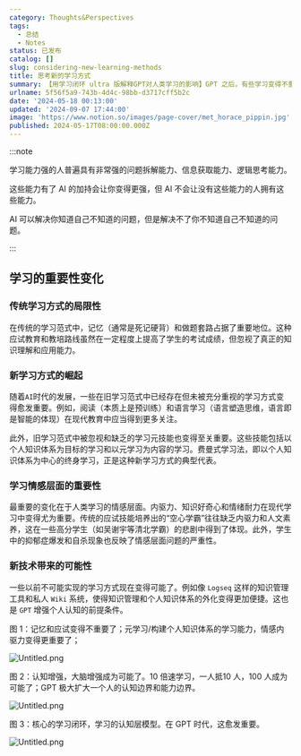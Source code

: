 ```yaml
---
category: Thoughts&Perspectives
tags:
  - 总结
  - Notes
status: 已发布
catalog: []
slug: considering-new-learning-methods
title: 思考新的学习方式
summary: 【用学习闭环 ultra 版解释GPT对人类学习的影响】GPT 之后，有些学习变得不重要了，有些学习变得更重要了，有些学习从不可能变成可能了。
urlname: 5f56f5a9-743b-4d4c-98bb-d3717cff5b2c
date: '2024-05-18 00:13:00'
updated: '2024-09-07 17:44:00'
image: 'https://www.notion.so/images/page-cover/met_horace_pippin.jpg'
published: 2024-05-17T08:00:00.000Z
---
```


:::note


学习能力强的人普遍具有非常强的问题拆解能力、信息获取能力、逻辑思考能力。


这些能力有了 AI 的加持会让你变得更强，但 AI 不会让没有这些能力的人拥有这些能力。


AI 可以解决你知道自己不知道的问题，但是解决不了你不知道自己不知道的问题。


:::


## 学习的重要性变化


### 传统学习方式的局限性


在传统的学习范式中，记忆（通常是死记硬背）和做题套路占据了重要地位。这种应试教育和教培路线虽然在一定程度上提高了学生的考试成绩，但忽视了真正的知识理解和应用能力。


### 新学习方式的崛起


随着`AI`时代的发展，一些在旧学习范式中已经存在但未被充分重视的学习方式变得愈发重要。例如，阅读（本质上是预训练）和语言学习（语言塑造思维，语言即是智能的体现）在现代教育中应当得到更多关注。


此外，旧学习范式中被忽视和缺乏的学习元技能也变得至关重要。这些技能包括以个人知识体系为目标的学习和以元学习为内容的学习。费曼式学习法，即以个人知识体系为中心的终身学习，正是这种新学习方式的典型代表。


### 学习情感层面的重要性


最重要的变化在于人类学习的情感层面。内驱力、知识好奇心和情绪耐力在现代学习中变得尤为重要。传统的应试技能培养出的“空心学霸”往往缺乏内驱力和人文素养，这在一些高分学生（如吴谢宇等清北学霸）的悲剧中得到了体现。此外，学生中的抑郁症爆发和自杀现象也反映了情感层面问题的严重性。


### 新技术带来的可能性


一些以前不可能实现的学习方式现在变得可能了。例如像 `Logseq` 这样的知识管理工具和私人 `Wiki` 系统，使得知识管理和个人知识体系的外化变得更加便捷。这也是 `GPT` 增强个人认知的前提条件。


图 1：记忆和应试变得不重要了；元学习/构建个人知识体系的学习能力，情感内驱力变得更重要了；


![Untitled.png](https://prod-files-secure.s3.us-west-2.amazonaws.com/5d24fe63-e567-4804-86f9-9fdc62e13082/a8319b77-00b3-43d9-9f99-e58187f20cfe/Untitled.png?X-Amz-Algorithm=AWS4-HMAC-SHA256&X-Amz-Content-Sha256=UNSIGNED-PAYLOAD&X-Amz-Credential=ASIAZI2LB4665YRXXQQL%2F20250319%2Fus-west-2%2Fs3%2Faws4_request&X-Amz-Date=20250319T053759Z&X-Amz-Expires=3600&X-Amz-Security-Token=IQoJb3JpZ2luX2VjEBQaCXVzLXdlc3QtMiJHMEUCIQCGvnqQTMjWnT52aJcYzLK9E5uQuSffeVFvDToXWAxj9gIgEO5otfzTXkyIewh8GjySF0NcK81e1PUE3NDmHxzWk5sq%2FwMIbRAAGgw2Mzc0MjMxODM4MDUiDFxwafqw%2FADL4eElnCrcA8ah8i2D6MyVeEZmE%2FObxRk05%2Bmp0ulzFYkJVPeB%2BkhcMFQ5UmIeM%2FZ7BLVqSbsQLTCa4VK03tc7ph53up9zCheKthkZDEKd7QrpFSsKDAiHNV4uO9vO9bnCeYruZnoA7gB%2BU2VnOloJkhRjGkwQE6mVwMPXclksDz2yXoWzASYhXwZPmBnKEmS%2BPaN5bGZNzPkmklSttj98cPWAblADWvKV01ZlLtmHfL9xxvrHhKJon6SjxtLRa2n7s1lmOohUzQIbF0kvz8UDMoKJj1csp7zneSBprBctmvqbNHVCoE79CuvGJamkxGTZXFK0JMiq9DTGqpmnNPvz%2Fh%2FPQ7AiujiopHnnSyzNdt22rSRGpAlwbE6aclU3VRmovKee133%2Ftr8eqxwEB7crwHlB1RbHCm1ikkJPBrdqgulBdmQS1x%2FENy8s2ghWK%2FQjiVs%2BOyeED3iSs98NX5ULEUdho%2BZ2YclWtDqae9QVhdkvvvY29RqNLzM6zKtqJvp5r1y4%2BSBP2hVFln7ZmEYGC9EYK9ZcZB4HGZiRWziH68e0%2BCWVC1sCJCkd4GWyGFrk7lFzLuTRs1tNnpcnt4D9euVjFRLiKNGyQCdB4ymjZPaGQs10tuWj6cndbIKGj6f%2FBEbOMLj96L4GOqUBNfmckkstu%2FxNC%2F1dT45x5hpu%2Fl1EBI8Xxn45zcMtZuCIV1QEq9B2%2BrgHDTSRrk4KoDHCkoM2czyFBZm4TAAEw0FiKnQOD%2BYZp7rr%2FMfe9rgalIBeMjPglLu4OvgYT1RV6yhqwH72P%2BUKkShBCnlAslTmyhEbuLsHQQmEQrKP7Tx5LXTuDsASylIqjWh1%2BQbz3fFhtx6bXOkTNDAvwD5FmEGxpkJc&X-Amz-Signature=6abfc16df1613977abbc33c554b91c37b4bbb08229fe939abc7add630f914a85&X-Amz-SignedHeaders=host&x-id=GetObject)


图 2：认知增强，大脑增强成为可能了。10 倍速学习，一人抵10 人，100 人成为可能了；GPT 极大扩大一个人的认知边界和能力边界。


![Untitled.png](https://prod-files-secure.s3.us-west-2.amazonaws.com/5d24fe63-e567-4804-86f9-9fdc62e13082/e195b372-4d2b-479c-9e75-1be4e2c1412e/Untitled.png?X-Amz-Algorithm=AWS4-HMAC-SHA256&X-Amz-Content-Sha256=UNSIGNED-PAYLOAD&X-Amz-Credential=ASIAZI2LB4665YRXXQQL%2F20250319%2Fus-west-2%2Fs3%2Faws4_request&X-Amz-Date=20250319T053759Z&X-Amz-Expires=3600&X-Amz-Security-Token=IQoJb3JpZ2luX2VjEBQaCXVzLXdlc3QtMiJHMEUCIQCGvnqQTMjWnT52aJcYzLK9E5uQuSffeVFvDToXWAxj9gIgEO5otfzTXkyIewh8GjySF0NcK81e1PUE3NDmHxzWk5sq%2FwMIbRAAGgw2Mzc0MjMxODM4MDUiDFxwafqw%2FADL4eElnCrcA8ah8i2D6MyVeEZmE%2FObxRk05%2Bmp0ulzFYkJVPeB%2BkhcMFQ5UmIeM%2FZ7BLVqSbsQLTCa4VK03tc7ph53up9zCheKthkZDEKd7QrpFSsKDAiHNV4uO9vO9bnCeYruZnoA7gB%2BU2VnOloJkhRjGkwQE6mVwMPXclksDz2yXoWzASYhXwZPmBnKEmS%2BPaN5bGZNzPkmklSttj98cPWAblADWvKV01ZlLtmHfL9xxvrHhKJon6SjxtLRa2n7s1lmOohUzQIbF0kvz8UDMoKJj1csp7zneSBprBctmvqbNHVCoE79CuvGJamkxGTZXFK0JMiq9DTGqpmnNPvz%2Fh%2FPQ7AiujiopHnnSyzNdt22rSRGpAlwbE6aclU3VRmovKee133%2Ftr8eqxwEB7crwHlB1RbHCm1ikkJPBrdqgulBdmQS1x%2FENy8s2ghWK%2FQjiVs%2BOyeED3iSs98NX5ULEUdho%2BZ2YclWtDqae9QVhdkvvvY29RqNLzM6zKtqJvp5r1y4%2BSBP2hVFln7ZmEYGC9EYK9ZcZB4HGZiRWziH68e0%2BCWVC1sCJCkd4GWyGFrk7lFzLuTRs1tNnpcnt4D9euVjFRLiKNGyQCdB4ymjZPaGQs10tuWj6cndbIKGj6f%2FBEbOMLj96L4GOqUBNfmckkstu%2FxNC%2F1dT45x5hpu%2Fl1EBI8Xxn45zcMtZuCIV1QEq9B2%2BrgHDTSRrk4KoDHCkoM2czyFBZm4TAAEw0FiKnQOD%2BYZp7rr%2FMfe9rgalIBeMjPglLu4OvgYT1RV6yhqwH72P%2BUKkShBCnlAslTmyhEbuLsHQQmEQrKP7Tx5LXTuDsASylIqjWh1%2BQbz3fFhtx6bXOkTNDAvwD5FmEGxpkJc&X-Amz-Signature=2e0cd77983231a76659a84678c604f30abd82af86c357ac6bab058c1417324b8&X-Amz-SignedHeaders=host&x-id=GetObject)


图 3：核心的学习闭环，学习的认知层模型。在 GPT 时代，这愈发重要。


![Untitled.png](https://prod-files-secure.s3.us-west-2.amazonaws.com/5d24fe63-e567-4804-86f9-9fdc62e13082/57f2a38d-97b9-407e-baa1-8fecb8348e87/Untitled.png?X-Amz-Algorithm=AWS4-HMAC-SHA256&X-Amz-Content-Sha256=UNSIGNED-PAYLOAD&X-Amz-Credential=ASIAZI2LB4665YRXXQQL%2F20250319%2Fus-west-2%2Fs3%2Faws4_request&X-Amz-Date=20250319T053759Z&X-Amz-Expires=3600&X-Amz-Security-Token=IQoJb3JpZ2luX2VjEBQaCXVzLXdlc3QtMiJHMEUCIQCGvnqQTMjWnT52aJcYzLK9E5uQuSffeVFvDToXWAxj9gIgEO5otfzTXkyIewh8GjySF0NcK81e1PUE3NDmHxzWk5sq%2FwMIbRAAGgw2Mzc0MjMxODM4MDUiDFxwafqw%2FADL4eElnCrcA8ah8i2D6MyVeEZmE%2FObxRk05%2Bmp0ulzFYkJVPeB%2BkhcMFQ5UmIeM%2FZ7BLVqSbsQLTCa4VK03tc7ph53up9zCheKthkZDEKd7QrpFSsKDAiHNV4uO9vO9bnCeYruZnoA7gB%2BU2VnOloJkhRjGkwQE6mVwMPXclksDz2yXoWzASYhXwZPmBnKEmS%2BPaN5bGZNzPkmklSttj98cPWAblADWvKV01ZlLtmHfL9xxvrHhKJon6SjxtLRa2n7s1lmOohUzQIbF0kvz8UDMoKJj1csp7zneSBprBctmvqbNHVCoE79CuvGJamkxGTZXFK0JMiq9DTGqpmnNPvz%2Fh%2FPQ7AiujiopHnnSyzNdt22rSRGpAlwbE6aclU3VRmovKee133%2Ftr8eqxwEB7crwHlB1RbHCm1ikkJPBrdqgulBdmQS1x%2FENy8s2ghWK%2FQjiVs%2BOyeED3iSs98NX5ULEUdho%2BZ2YclWtDqae9QVhdkvvvY29RqNLzM6zKtqJvp5r1y4%2BSBP2hVFln7ZmEYGC9EYK9ZcZB4HGZiRWziH68e0%2BCWVC1sCJCkd4GWyGFrk7lFzLuTRs1tNnpcnt4D9euVjFRLiKNGyQCdB4ymjZPaGQs10tuWj6cndbIKGj6f%2FBEbOMLj96L4GOqUBNfmckkstu%2FxNC%2F1dT45x5hpu%2Fl1EBI8Xxn45zcMtZuCIV1QEq9B2%2BrgHDTSRrk4KoDHCkoM2czyFBZm4TAAEw0FiKnQOD%2BYZp7rr%2FMfe9rgalIBeMjPglLu4OvgYT1RV6yhqwH72P%2BUKkShBCnlAslTmyhEbuLsHQQmEQrKP7Tx5LXTuDsASylIqjWh1%2BQbz3fFhtx6bXOkTNDAvwD5FmEGxpkJc&X-Amz-Signature=a6e2deac0fa3ca7b26aac23a799586eddabb95ee8a3d6675048c8821a13cfe4f&X-Amz-SignedHeaders=host&x-id=GetObject)

